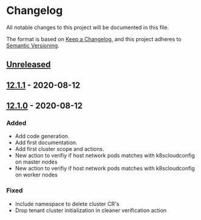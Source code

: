# Changelog

All notable changes to this project will be documented in this file.

The format is based on [Keep a Changelog](https://keepachangelog.com/en/1.0.0/),
and this project adheres to [Semantic Versioning](https://semver.org/spec/v2.0.0.html).



## [Unreleased]

## [12.1.1] - 2020-08-12

## [12.1.0] - 2020-08-12

### Added

* Add code generation.
* Add first documentation.
* Add first cluster scope and actions.
* New action to verifiy if host network pods matches with k8scloudconfig on master nodes
* New action to verifiy if host network pods matches with k8scloudconfig on worker nodes

### Fixed

* Include namespace to delete cluster CR's
* Drop tenant cluster initialization in cleaner verification action

[Unreleased]: https://github.com/giantswarm/awscnfm/compare/v12.1.1...HEAD
[12.1.1]: https://github.com/giantswarm/awscnfm/compare/v12.1.0...v12.1.1
[12.1.0]: https://github.com/giantswarm/awscnfm/releases/tag/v12.1.0
